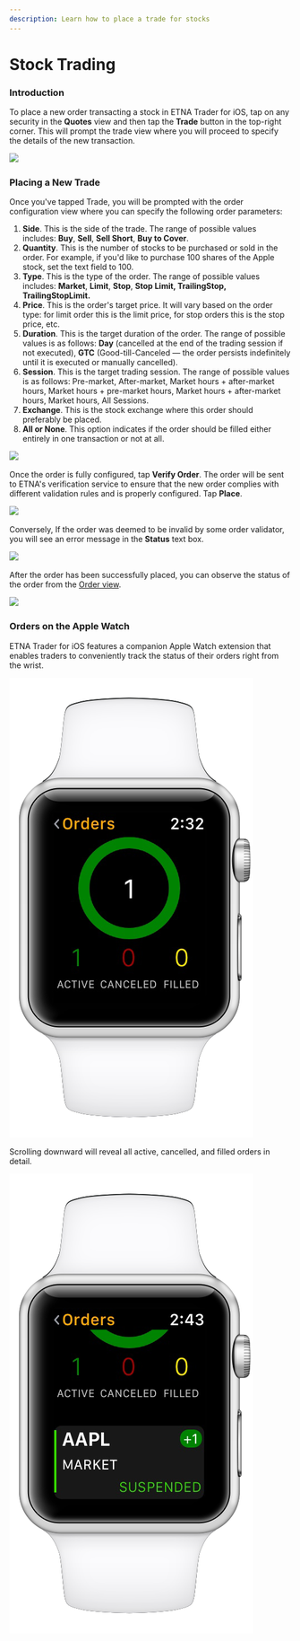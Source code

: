 ```yaml
---
description: Learn how to place a trade for stocks
---
```


# Stock Trading

### Introduction

To place a new order transacting a stock in ETNA Trader for iOS, tap on any security in the **Quotes** view and then tap the **Trade** button in the top-right corner. This will prompt the trade view where you will proceed to specify the details of the new transaction.

![](<../../../../.gitbook/assets/img\_ff96693f5a2f-1\_iphonexspacegrey\_portrait (1).png>)

### Placing a New Trade

Once you've tapped Trade, you will be prompted with the order configuration view where you can specify the following order parameters:

1. **Side**. This is the side of the trade. The range of possible values includes: **Buy**, **Sell**, **Sell Short**, **Buy to Cover**.
2. **Quantity**. This is the number of stocks to be purchased or sold in the order. For example, if you'd like to purchase 100 shares of  the Apple stock, set the text field to 100.
3. **Type**. This is the type of the order. The range of possible values includes: **Market**, **Limit**, **Stop**, **Stop Limit, TrailingStop, TrailingStopLimit.**
4. **Price**. This is the order's target price. It will vary based on the order type: for limit order this is the limit price, for stop orders this is the stop price, etc.
5. **Duration**. This is the target duration of the order. The range of possible values is as follows: **Day** (cancelled at the end of the trading session if not executed), **GTC** (Good-till-Canceled — the order persists indefinitely until it is executed or manually cancelled).
6. **Session**. This is the target trading session. The range of possible values is as follows: Pre-market, After-market, Market hours + after-market hours, Market hours + pre-market hours, Market hours + after-market hours,  Market hours, All Sessions.
7. **Exchange**. This is the stock exchange where this order should preferably be placed.
8. **All or None**. This option indicates if the order should be filled either entirely in one transaction or not at all.

![](../../../../.gitbook/assets/img\_2b534b44cb96-1\_iphonexspacegrey\_portrait.png)

Once the order is fully configured, tap **Verify Order**. The order will be sent to ETNA's verification service to ensure that the new order complies with different validation rules and is properly configured. Tap **Place**.

![](../../../../.gitbook/assets/img\_989001a15890-1\_iphonexspacegrey\_portrait.png)

Conversely, If the order was deemed to be invalid by some order validator, you will see an error message in the **Status** text box.

![](../../../../.gitbook/assets/assets\_-lg87vekkhvglbrecnrm\_-lg8mbk\_qfyofjupdere\_-lg8mdeseo619dq-qx9m\_img\_0065\_iphonexspacegrey\_portrait.png)

After the order has been successfully placed, you can observe the status of the order from the [Order view](../../orders-view.md).

![](../../../../.gitbook/assets/img\_0972f1d73547-1\_iphonexspacegrey\_portrait.png)

### Orders on the Apple Watch

ETNA Trader for iOS features a companion Apple Watch extension that enables traders to conveniently track the status of their orders right from the wrist.

![](../../../../.gitbook/assets/silver-white-band-5.png)

Scrolling downward will reveal all active, cancelled, and filled orders in detail.

![](../../../../.gitbook/assets/silver-white-band-6.png)
